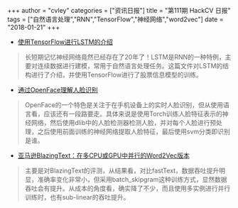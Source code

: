 +++
author = "cvley"
categories = ["资讯日报"]
title = "第111期 HackCV 日报"
tags = ["自然语言处理","RNN","TensorFlow","神经网络","word2vec"]
date = "2018-01-21"
+++

- [使用TensorFlow进行LSTM的介绍](https://www.oreilly.com/ideas/introduction-to-lstms-with-tensorflow?from=hackcv&hmsr=hackcv.com&utm_medium=hackcv.com&utm_source=hackcv.com)

> 长短期记忆神经网络竟然已经存在了20年了！LSTM是RNN的一种特例，主要对连续数据进行建模，常用于自然语言处理任务。这篇文件对LSTM的结构进行了介绍，并使用TensorFlow进行了股票信息模型的训练。

- [通过OpenFace理解人脸识别](https://blog.algorithmia.com/understanding-facial-recognition-openface/?from=hackcv&hmsr=hackcv.com&utm_medium=hackcv.com&utm_source=hackcv.com)

> OpenFace的一个特色是关注于在手机设备上的实时人脸识别，但从使用语言看，应该还有一段路要走。具体来说是使用Torch训练人脸特征表示的神经网络，然后使用dlib中的人脸检测器检测人脸，并对每个人脸进行预处理，之后使用前面训练的神经网络提取人脸特征，最后使用svm分类即识别是谁。

- [亚马逊BlazingText：在多CPU或GPU中并行的Word2Vec版本](https://amazonaws-china.com/cn/blogs/machine-learning/amazon-sagemaker-blazingtext-parallelizing-word2vec-on-multiple-cpus-or-gpus/?from=hackcv&hmsr=hackcv.com&utm_medium=hackcv.com&utm_source=hackcv.com)

> 主要是对BlazingText的评测，从结果看，对比fastText，数据吞吐提升明显，准确率变化非常小，但采用batch_skipgram这种训练方式，显然数据吞吐会有提升。从成本的角度看，确实降了不少，而且使用多实例进行并行训练时，也有sub-linear的吞吐提升。

